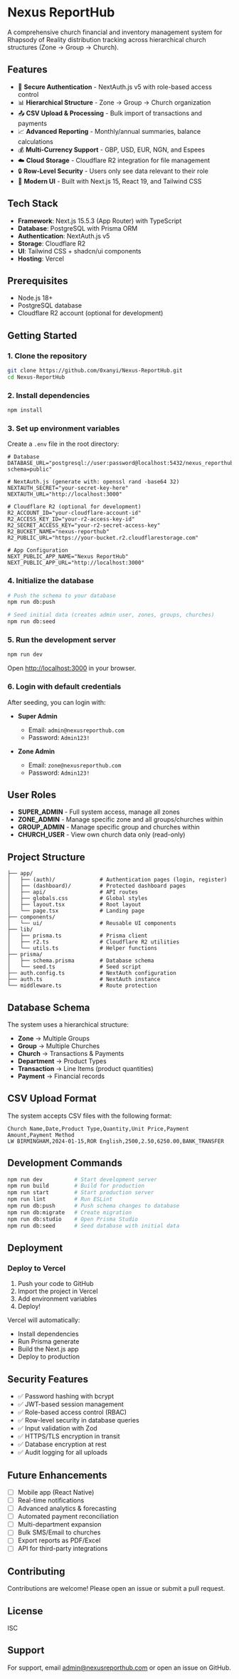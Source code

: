 # Nexus ReportHub

A comprehensive church financial and inventory management system for Rhapsody of Reality distribution tracking across hierarchical church structures (Zone → Group → Church).

## Features

- 🔐 **Secure Authentication** - NextAuth.js v5 with role-based access control
- 📊 **Hierarchical Structure** - Zone → Group → Church organization
- 📤 **CSV Upload & Processing** - Bulk import of transactions and payments
- 📈 **Advanced Reporting** - Monthly/annual summaries, balance calculations
- 💰 **Multi-Currency Support** - GBP, USD, EUR, NGN, and Espees
- ☁️ **Cloud Storage** - Cloudflare R2 integration for file management
- 🔒 **Row-Level Security** - Users only see data relevant to their role
- 🎨 **Modern UI** - Built with Next.js 15, React 19, and Tailwind CSS

## Tech Stack

- **Framework**: Next.js 15.5.3 (App Router) with TypeScript
- **Database**: PostgreSQL with Prisma ORM
- **Authentication**: NextAuth.js v5
- **Storage**: Cloudflare R2
- **UI**: Tailwind CSS + shadcn/ui components
- **Hosting**: Vercel

## Prerequisites

- Node.js 18+ 
- PostgreSQL database
- Cloudflare R2 account (optional for development)

## Getting Started

### 1. Clone the repository

```bash
git clone https://github.com/0xanyi/Nexus-ReportHub.git
cd Nexus-ReportHub
```

### 2. Install dependencies

```bash
npm install
```

### 3. Set up environment variables

Create a `.env` file in the root directory:

```env
# Database
DATABASE_URL="postgresql://user:password@localhost:5432/nexus_reporthub?schema=public"

# NextAuth.js (generate with: openssl rand -base64 32)
NEXTAUTH_SECRET="your-secret-key-here"
NEXTAUTH_URL="http://localhost:3000"

# Cloudflare R2 (optional for development)
R2_ACCOUNT_ID="your-cloudflare-account-id"
R2_ACCESS_KEY_ID="your-r2-access-key-id"
R2_SECRET_ACCESS_KEY="your-r2-secret-access-key"
R2_BUCKET_NAME="nexus-reporthub"
R2_PUBLIC_URL="https://your-bucket.r2.cloudflarestorage.com"

# App Configuration
NEXT_PUBLIC_APP_NAME="Nexus ReportHub"
NEXT_PUBLIC_APP_URL="http://localhost:3000"
```

### 4. Initialize the database

```bash
# Push the schema to your database
npm run db:push

# Seed initial data (creates admin user, zones, groups, churches)
npm run db:seed
```

### 5. Run the development server

```bash
npm run dev
```

Open [http://localhost:3000](http://localhost:3000) in your browser.

### 6. Login with default credentials

After seeding, you can login with:

- **Super Admin**
  - Email: `admin@nexusreporthub.com`
  - Password: `Admin123!`

- **Zone Admin**
  - Email: `zone@nexusreporthub.com`
  - Password: `Admin123!`

## User Roles

- **SUPER_ADMIN** - Full system access, manage all zones
- **ZONE_ADMIN** - Manage specific zone and all groups/churches within
- **GROUP_ADMIN** - Manage specific group and churches within
- **CHURCH_USER** - View own church data only (read-only)

## Project Structure

```
├── app/
│   ├── (auth)/              # Authentication pages (login, register)
│   ├── (dashboard)/         # Protected dashboard pages
│   ├── api/                 # API routes
│   ├── globals.css          # Global styles
│   ├── layout.tsx           # Root layout
│   └── page.tsx             # Landing page
├── components/
│   └── ui/                  # Reusable UI components
├── lib/
│   ├── prisma.ts            # Prisma client
│   ├── r2.ts                # Cloudflare R2 utilities
│   └── utils.ts             # Helper functions
├── prisma/
│   ├── schema.prisma        # Database schema
│   └── seed.ts              # Seed script
├── auth.config.ts           # NextAuth configuration
├── auth.ts                  # NextAuth instance
└── middleware.ts            # Route protection

```

## Database Schema

The system uses a hierarchical structure:

- **Zone** → Multiple Groups
- **Group** → Multiple Churches  
- **Church** → Transactions & Payments
- **Department** → Product Types
- **Transaction** → Line Items (product quantities)
- **Payment** → Financial records

## CSV Upload Format

The system accepts CSV files with the following format:

```csv
Church Name,Date,Product Type,Quantity,Unit Price,Payment Amount,Payment Method
LW BIRMINGHAM,2024-01-15,ROR English,2500,2.50,6250.00,BANK_TRANSFER
```

## Development Commands

```bash
npm run dev          # Start development server
npm run build        # Build for production
npm run start        # Start production server
npm run lint         # Run ESLint
npm run db:push      # Push schema changes to database
npm run db:migrate   # Create migration
npm run db:studio    # Open Prisma Studio
npm run db:seed      # Seed database with initial data
```

## Deployment

### Deploy to Vercel

1. Push your code to GitHub
2. Import the project in Vercel
3. Add environment variables
4. Deploy!

Vercel will automatically:
- Install dependencies
- Run Prisma generate
- Build the Next.js app
- Deploy to production

## Security Features

- ✅ Password hashing with bcrypt
- ✅ JWT-based session management
- ✅ Role-based access control (RBAC)
- ✅ Row-level security in database queries
- ✅ Input validation with Zod
- ✅ HTTPS/TLS encryption in transit
- ✅ Database encryption at rest
- ✅ Audit logging for all uploads

## Future Enhancements

- [ ] Mobile app (React Native)
- [ ] Real-time notifications
- [ ] Advanced analytics & forecasting
- [ ] Automated payment reconciliation
- [ ] Multi-department expansion
- [ ] Bulk SMS/Email to churches
- [ ] Export reports as PDF/Excel
- [ ] API for third-party integrations

## Contributing

Contributions are welcome! Please open an issue or submit a pull request.

## License

ISC

## Support

For support, email admin@nexusreporthub.com or open an issue on GitHub.